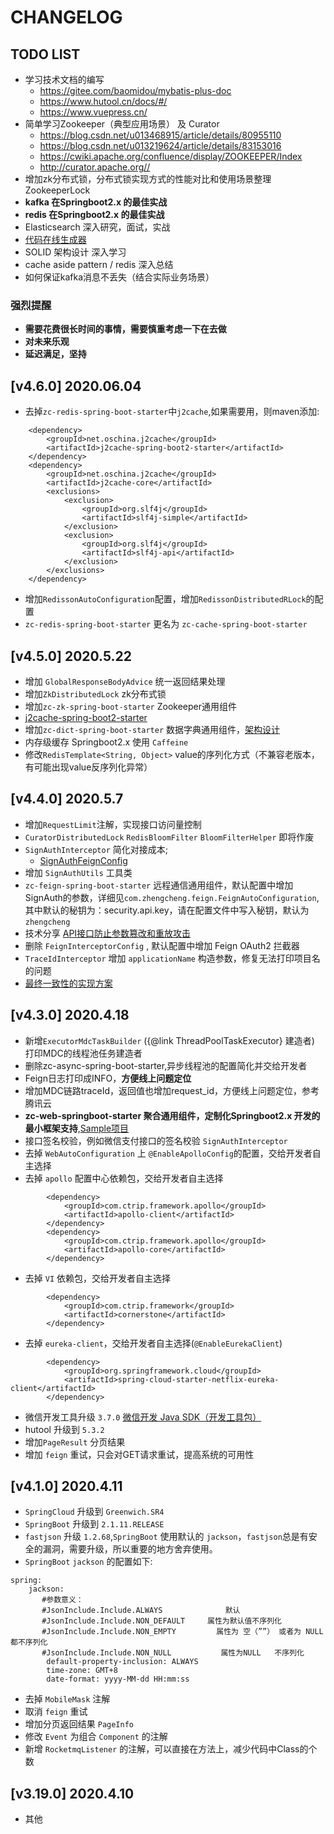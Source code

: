 ﻿# CHANGELOG

## TODO LIST

- 学习技术文档的编写
    - https://gitee.com/baomidou/mybatis-plus-doc
    - https://www.hutool.cn/docs/#/
    - https://www.vuepress.cn/
- 简单学习Zookeeper（典型应用场景） 及 Curator
    - https://blog.csdn.net/u013468915/article/details/80955110
    - https://blog.csdn.net/u013219624/article/details/83153016
    - https://cwiki.apache.org/confluence/display/ZOOKEEPER/Index
    - http://curator.apache.org//
- 增加zk分布式锁，分布式锁实现方式的性能对比和使用场景整理 ZookeeperLock
- **kafka 在Springboot2.x 的最佳实战**
- **redis 在Springboot2.x 的最佳实战**
- Elasticsearch 深入研究，面试，实战
- [代码在线生成器](https://gitee.com/zhangquansheng/magic/tree/springboot-code-gen/)
- SOLID 架构设计 深入学习
- cache aside pattern / redis 深入总结
- 如何保证kafka消息不丢失（结合实际业务场景）

### 强烈提醒
- **需要花费很长时间的事情，需要慎重考虑一下在去做**
- **对未来乐观**
- **延迟满足，坚持**

## [v4.6.0] 2020.06.04
- 去掉`zc-redis-spring-boot-starter`中`j2cache`,如果需要用，则maven添加:
```
    <dependency>
        <groupId>net.oschina.j2cache</groupId>
        <artifactId>j2cache-spring-boot2-starter</artifactId>
    </dependency>
    <dependency>
        <groupId>net.oschina.j2cache</groupId>
        <artifactId>j2cache-core</artifactId>
        <exclusions>
            <exclusion>
                <groupId>org.slf4j</groupId>
                <artifactId>slf4j-simple</artifactId>
            </exclusion>
            <exclusion>
                <groupId>org.slf4j</groupId>
                <artifactId>slf4j-api</artifactId>
            </exclusion>
        </exclusions>
    </dependency>
```
- 增加`RedissonAutoConfiguration`配置，增加`RedissonDistributedRLock`的配置
- `zc-redis-spring-boot-starter` 更名为 `zc-cache-spring-boot-starter`



## [v4.5.0] 2020.5.22
- 增加 `GlobalResponseBodyAdvice` 统一返回结果处理
- 增加`ZkDistributedLock` zk分布式锁
- 增加`zc-zk-spring-boot-starter` Zookeeper通用组件 
- [j2cache-spring-boot2-starter](https://gitee.com/ld/J2Cache/tree/master/modules/spring-boot2-starter) 
- 增加`zc-dict-spring-boot-starter` 数据字典通用组件，[架构设计](https://note.youdao.com/ynoteshare1/index.html?id=1d514d6554d2b1519284df0a01f02bdc&type=note)
- 内存级缓存 Springboot2.x 使用 `Caffeine`
- 修改`RedisTemplate<String, Object>` value的序列化方式（不兼容老版本，有可能出现value反序列化异常）

## [v4.4.0] 2020.5.7

- 增加`RequestLimit`注解，实现接口访问量控制
- `CuratorDistributedLock`  `RedisBloomFilter` `BloomFilterHelper` 即将作废
- `SignAuthInterceptor` 简化对接成本;
    - [SignAuthFeignConfig](https://gitee.com/zhangquansheng/magic/blob/springboot-code-gen/src/main/java/com/zhengcheng/magic/common/config/SignAuthFeignConfig.java)
- 增加 `SignAuthUtils` 工具类
- `zc-feign-spring-boot-starter` 远程通信通用组件，默认配置中增加SignAuth的参数，详细见`com.zhengcheng.feign.FeignAutoConfiguration`,其中默认的秘钥为：security.api.key，请在配置文件中写入秘钥，默认为 `zhengcheng` 
- 技术分享 [API接口防止参数篡改和重放攻击](https://note.youdao.com/ynoteshare1/index.html?id=ed15f29e7ad1ff2d15a1236231283bc7&type=note)
- 删除 `FeignInterceptorConfig` , 默认配置中增加 Feign OAuth2 拦截器
- `TraceIdInterceptor` 增加 `applicationName` 构造参数，修复无法打印项目名的问题
- [最终一致性的实现方案](http://note.youdao.com/noteshare?id=53594daefb9d2eff4cd9c353d5963f92&sub=DD547814891346F0BEF0115B425D47C2)


## [v4.3.0] 2020.4.18

- 新增`ExecutorMdcTaskBuilder` ({@link ThreadPoolTaskExecutor} 建造者) 打印MDC的线程池任务建造者
- 删除zc-async-spring-boot-starter,异步线程池的配置简化并交给开发者
- Feign日志打印成INFO，**方便线上问题定位**
- 增加MDC链路traceId，返回值也增加request_id，方便线上问题定位，参考腾讯云
- **zc-web-springboot-starter 聚合通用组件，定制化Springboot2.x 开发的最小框架支持**,[Sample项目](https://gitee.com/zhangquansheng/magic/tree/alibaba/)
- 接口签名校验，例如微信支付接口的签名校验 `SignAuthInterceptor`
- 去掉 `WebAutoConfiguration` 上 `@EnableApolloConfig`的配置，交给开发者自主选择
- 去掉 `apollo` 配置中心依赖包，交给开发者自主选择
```
        <dependency>
            <groupId>com.ctrip.framework.apollo</groupId>
            <artifactId>apollo-client</artifactId>
        </dependency>
        <dependency>
            <groupId>com.ctrip.framework.apollo</groupId>
            <artifactId>apollo-core</artifactId>
        </dependency>
```
- 去掉 `VI` 依赖包，交给开发者自主选择
```
        <dependency>
            <groupId>com.ctrip.framework</groupId>
            <artifactId>cornerstone</artifactId>
        </dependency>
```
- 去掉 `eureka-client`，交给开发者自主选择(`@EnableEurekaClient`)
```
        <dependency>
            <groupId>org.springframework.cloud</groupId>
            <artifactId>spring-cloud-starter-netflix-eureka-client</artifactId>
        </dependency>
```
- 微信开发工具升级 `3.7.0` [微信开发 Java SDK（开发工具包）](https://gitee.com/binary/weixin-java-tools)
- hutool 升级到 `5.3.2`
- 增加`PageResult` 分页结果
- 增加 `feign` 重试，只会对GET请求重试，提高系统的可用性


## [v4.1.0] 2020.4.11
- `SpringCloud` 升级到 `Greenwich.SR4`
- `SpringBoot` 升级到 `2.1.11.RELEASE`
- `fastjson` 升级 `1.2.68`,`SpringBoot` 使用默认的 `jackson`，`fastjson`总是有安全的漏洞，需要升级，所以重要的地方舍弃使用。
- `SpringBoot` `jackson` 的配置如下:
```
spring:
    jackson:
       #参数意义：
       #JsonInclude.Include.ALWAYS              默认
       #JsonInclude.Include.NON_DEFAULT     属性为默认值不序列化
       #JsonInclude.Include.NON_EMPTY         属性为 空（””） 或者为 NULL 都不序列化
       #JsonInclude.Include.NON_NULL           属性为NULL   不序列化
        default-property-inclusion: ALWAYS
        time-zone: GMT+8
        date-format: yyyy-MM-dd HH:mm:ss
```
- 去掉 `MobileMask` 注解
- 取消 `feign` 重试 
- 增加分页返回结果 `PageInfo`
- 修改 `Event` 为组合 `Component` 的注解
- 新增 `RocketmqListener` 的注解，可以直接在方法上，减少代码中Class的个数 

## [v3.19.0] 2020.4.10
- 其他